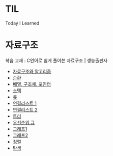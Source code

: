 # TIL
Today I Learned

# 자료구조

학습 교재 : C언어로 쉽게 풀어쓴 자료구조 | 생능출판사

- [자료구조와 알고리즘](https://github.com/kimseungbin/TIL/tree/master/DataStructure/CH01)
- [순환](https://github.com/kimseungbin/TIL/tree/master/DataStructure/CH02)
- [배열, 구조체, 포인터](https://github.com/kimseungbin/TIL/tree/master/DataStructure/CH03)
- [스택](https://github.com/kimseungbin/TIL/tree/master/DataStructure/CH04)
- [큐](https://github.com/kimseungbin/TIL/tree/master/DataStructure/CH05)
- [연결리스트 1](https://github.com/kimseungbin/TIL/tree/master/DataStructure/CH06)
- [연결리스트 2](https://github.com/kimseungbin/TIL/tree/master/DataStructure/CH07)
- [트리](https://github.com/kimseungbin/TIL/tree/master/DataStructure/CH08)
- [우선순위 큐](https://github.com/kimseungbin/TIL/tree/master/DataStructure/CH09)
- [그래프1](https://github.com/kimseungbin/TIL/tree/master/DataStructure/CH10)
- [그래프2](https://github.com/kimseungbin/TIL/tree/master/DataStructure/CH11)
- [정렬](https://github.com/kimseungbin/TIL/tree/master/DataStructure/CH12)
- [탐색](https://github.com/kimseungbin/TIL/tree/master/DataStructure/CH13)
